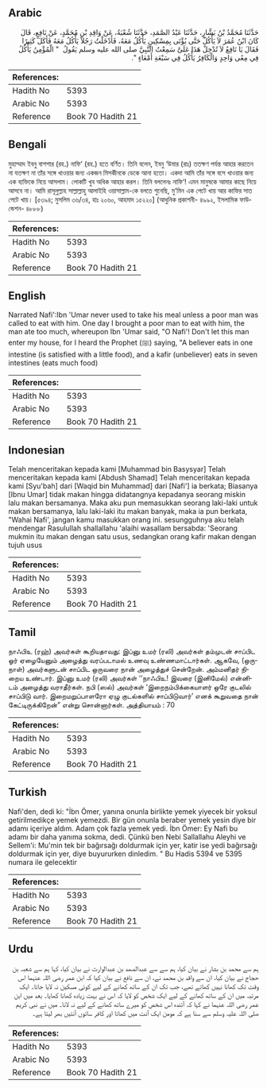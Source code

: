 ## Arabic


<div dir="rtl" lang="ar" style={{fontSize:'larger',backgroundColor:'#f8f9fa',padding:20}}>
حَدَّثَنَا مُحَمَّدُ بْنُ بَشَّارٍ، حَدَّثَنَا عَبْدُ الصَّمَدِ، حَدَّثَنَا شُعْبَةُ، عَنْ وَاقِدِ بْنِ مُحَمَّدٍ، عَنْ نَافِعٍ، قَالَ كَانَ ابْنُ عُمَرَ لاَ يَأْكُلُ حَتَّى يُؤْتَى بِمِسْكِينٍ يَأْكُلُ مَعَهُ، فَأَدْخَلْتُ رَجُلاً يَأْكُلُ مَعَهُ فَأَكَلَ كَثِيرًا فَقَالَ يَا نَافِعُ لاَ تُدْخِلْ هَذَا عَلَىَّ سَمِعْتُ النَّبِيَّ صلى الله عليه وسلم يَقُولُ ‏ "‏ الْمُؤْمِنُ يَأْكُلُ فِي مِعًى وَاحِدٍ وَالْكَافِرُ يَأْكُلُ فِي سَبْعَةِ أَمْعَاءٍ ‏"‏‏.‏
</div>
<div style={{backgroundColor:'#f8f9fa',padding:20, marginBottom: 10}}><table> <thead> <tr> <th>References:</th> <th></th> </tr> </thead> <tbody><tr><td>Hadith No</td><td>5393</td></tr><tr><td>Arabic No</td><td>5393</td></tr><tr><td>Reference</td><td>Book 70 Hadith 21</td></tr></tbody></table></div>

## Bengali


<div dir="ltr" lang="bn" style={{fontSize:'larger',backgroundColor:'#f8f9fa',padding:20}}>
মুহাম্মাদ ইবনু বাশশার (রহ.) নাফি‘ (রহ.) হতে বর্ণিত। তিনি বলেন, ইবনু ‘উমার (রাঃ) ততক্ষণ পর্যন্ত আহার করতেন না যতক্ষণ না তাঁর সঙ্গে খাওয়ার জন্য একজন মিসকীনকে ডেকে আনা হতো। একদা আমি তাঁর সঙ্গে বসে খাওয়ার জন্য এক ব্যক্তিকে নিয়ে আসলাম। লোকটি খুব অধিক আহার করল। তিনি বললেনঃ নাফি‘! এমন মানুষকে আমার কাছে নিয়ে আসবে না। আমি রাসূলুল্লাহ সাল্লাল্লাহু আলাইহি ওয়াসাল্লাম-কে বলতে শুনেছি, মু’মিন এক পেটে খায় আর কাফির সাত পেটে খায়। [৫৩৯৪; মুসলিম ৩৬/৩৪, হাঃ ২০৬০, আহমাদ ১৫২২০] (আধুনিক প্রকাশনী- ৪৯৯২, ইসলামিক ফাউন্ডেশন- ৪৮৮৮)
</div>
<div style={{backgroundColor:'#f8f9fa',padding:20, marginBottom: 10}}><table> <thead> <tr> <th>References:</th> <th></th> </tr> </thead> <tbody><tr><td>Hadith No</td><td>5393</td></tr><tr><td>Arabic No</td><td>5393</td></tr><tr><td>Reference</td><td>Book 70 Hadith 21</td></tr></tbody></table></div>

## English


<div dir="ltr" lang="en" style={{fontSize:'larger',backgroundColor:'#f8f9fa',padding:20}}>
Narrated Nafi':Ibn 'Umar never used to take his meal unless a poor man was called to eat with him. One day I brought a poor man to eat with him, the man ate too much, whereupon Ibn 'Umar said, "O Nafi'! Don't let this man enter my house, for I heard the Prophet (ﷺ) saying, "A believer eats in one intestine (is satisfied with a little food), and a kafir (unbeliever) eats in seven intestines (eats much food)
</div>
<div style={{backgroundColor:'#f8f9fa',padding:20, marginBottom: 10}}><table> <thead> <tr> <th>References:</th> <th></th> </tr> </thead> <tbody><tr><td>Hadith No</td><td>5393</td></tr><tr><td>Arabic No</td><td>5393</td></tr><tr><td>Reference</td><td>Book 70 Hadith 21</td></tr></tbody></table></div>

## Indonesian


<div dir="ltr" lang="id" style={{fontSize:'larger',backgroundColor:'#f8f9fa',padding:20}}>
Telah menceritakan kepada kami [Muhammad bin Basysyar] Telah menceritakan kepada kami [Abdush Shamad] Telah menceritakan kepada kami [Syu'bah] dari [Waqid bin Muhammad] dari [Nafi'] ia berkata; Biasanya [Ibnu Umar] tidak makan hingga didatangnya kepadanya seorang miskin lalu makan bersamanya. Maka aku pun memasukkan seorang laki-laki untuk makan bersamanya, lalu laki-laki itu makan banyak, maka ia pun berkata, "Wahai Nafi', jangan kamu masukkan orang ini. sesungguhnya aku telah mendengar Rasulullah shallallahu 'alaihi wasallam bersabda: 'Seorang mukmin itu makan dengan satu usus, sedangkan orang kafir makan dengan tujuh usus
</div>
<div style={{backgroundColor:'#f8f9fa',padding:20, marginBottom: 10}}><table> <thead> <tr> <th>References:</th> <th></th> </tr> </thead> <tbody><tr><td>Hadith No</td><td>5393</td></tr><tr><td>Arabic No</td><td>5393</td></tr><tr><td>Reference</td><td>Book 70 Hadith 21</td></tr></tbody></table></div>

## Tamil


<div dir="ltr" lang="ta" style={{fontSize:'larger',backgroundColor:'#f8f9fa',padding:20}}>
நாஃபிஉ (ரஹ்) அவர்கள் கூறியதாவது: இப்னு உமர் (ரலி) அவர்கள் தம்முடன் சாப்பிட ஓர் ஏழையேனும் அழைத்து வரப்படாமல் உணவு உண்ணமாட்டார்கள். ஆகவே, (ஒருநாள்) அவர்களுடன் சாப்பிட ஒருவரை நான் அழைத்துச் சென்றேன். அம்மனிதர் நிறைய உண்டார். இப்னு உமர் (ரலி) அவர்கள் ‘‘நாஃபிஉ! இவரை (இனிமேல்) என்னிடம் அழைத்து வராதீர்கள். நபி (ஸல்) அவர்கள் ‘இறைநம்பிக்கையாளர் ஒரே குடலில் சாப்பிடு வார். இறைமறுப்பாளரோ ஏழு குடல்களில் சாப்பிடுவார்’ எனக் கூறுவதை நான் கேட்டிருக்கிறேன்” என்று சொன்னார்கள். அத்தியாயம் : 70
</div>
<div style={{backgroundColor:'#f8f9fa',padding:20, marginBottom: 10}}><table> <thead> <tr> <th>References:</th> <th></th> </tr> </thead> <tbody><tr><td>Hadith No</td><td>5393</td></tr><tr><td>Arabic No</td><td>5393</td></tr><tr><td>Reference</td><td>Book 70 Hadith 21</td></tr></tbody></table></div>

## Turkish


<div dir="ltr" lang="tr" style={{fontSize:'larger',backgroundColor:'#f8f9fa',padding:20}}>
Nafi'den, dedi ki: "İbn Ömer, yanına onunla birlikte yemek yiyecek bir yoksul getirilmedikçe yemek yemezdi. Bir gün onunla beraber yemek yesin diye bir adamı içeriye aldım. Adam çok fazla yemek yedi. İbn Ömer: Ey Nafi bu adamı bir daha yanıma sokma, dedi. Çünkü ben Nebi Sallallahu Aleyhi ve Sellem'i: Mu'min tek bir bağırsağı doldurmak için yer, katir ise yedi bağırsağı doldurmak için yer, diye buyururken dinledim. " Bu Hadis 5394 ve 5395 numara ile gelecektir
</div>
<div style={{backgroundColor:'#f8f9fa',padding:20, marginBottom: 10}}><table> <thead> <tr> <th>References:</th> <th></th> </tr> </thead> <tbody><tr><td>Hadith No</td><td>5393</td></tr><tr><td>Arabic No</td><td>5393</td></tr><tr><td>Reference</td><td>Book 70 Hadith 21</td></tr></tbody></table></div>

## Urdu


<div dir="rtl" lang="ur" style={{fontSize:'larger',backgroundColor:'#f8f9fa',padding:20}}>
ہم سے محمد بن بشار نے بیان کیا، ہم سے سے عبدالصمد بن عبدالوارث نے بیان کیا، کہا ہم سے شعبہ بن حجاج نے بیان کیا، ان سے واقد بن محمد نے، ان سے نافع نے بیان کیا کہ ابن عمر رضی اللہ عنہما اس وقت تک کھانا نہیں کھاتے تھے، جب تک ان کے ساتھ کھانے کے لیے کوئی مسکین نہ لایا جاتا۔ ایک مرتبہ میں ان کے ساتھ کھانے کے لیے ایک شخص کو لایا کہ اس نے بہت زیادہ کھانا کھایا۔ بعد میں ابن عمر رضی اللہ عنہما نے کہا کہ آئندہ اس شخص کو میرے ساتھ کھانے کے لیے نہ لانا۔ میں نے نبی کریم صلی اللہ علیہ وسلم سے سنا ہے کہ مومن ایک آنت میں کھاتا اور کافر ساتوں آنتیں بھر لیتا ہے۔
</div>
<div style={{backgroundColor:'#f8f9fa',padding:20, marginBottom: 10}}><table> <thead> <tr> <th>References:</th> <th></th> </tr> </thead> <tbody><tr><td>Hadith No</td><td>5393</td></tr><tr><td>Arabic No</td><td>5393</td></tr><tr><td>Reference</td><td>Book 70 Hadith 21</td></tr></tbody></table></div>